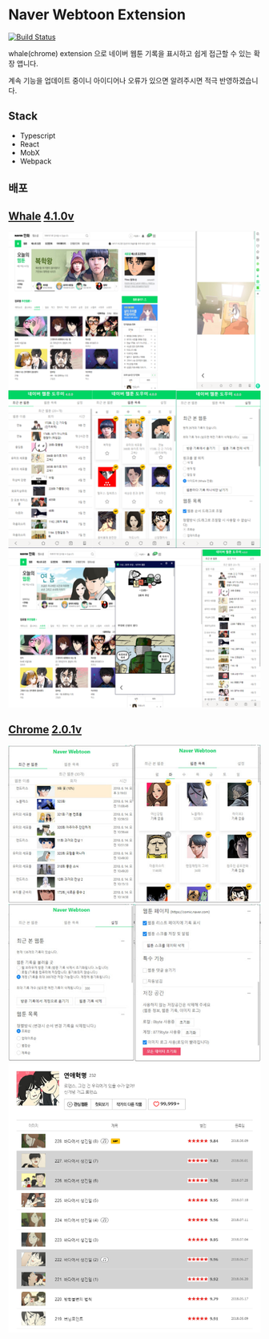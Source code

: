 # Naver Webtoon Extension

[![Build Status](https://travis-ci.org/tbvjaos510/naver-webtoon-history.svg?branch=master)](https://travis-ci.org/tbvjaos510/naver-webtoon-history)

whale(chrome) extension 으로 네이버 웹툰 기록을 표시하고 쉽게 접근할 수 있는 확장 앱니다.

계속 기능을 업데이트 중이니 아이디어나 오류가 있으면 알려주시면 적극 반영하겠습니다.

## Stack

- Typescript
- React
- MobX
- Webpack

## 배포

## [Whale](https://store.whale.naver.com/detail/nmambboikkfejkgloppiejnhhohbaaem) [4.1.0v](https://github.com/tbvjaos510/naver-webtoon-history/releases/tag/whale-4.1.0)

<img src="README-image/5.png" style="width:900px">

<img src="README-image/6.png" style="width:900px">

<img src="README-image/7.PNG" style="width:900px">

## [Chrome](https://chrome.google.com/webstore/detail/naver-webtoon-extensions/pkingjioiemgjlbklighjcicnjgjckok?hl=ko) [2.0.1v](https://github.com/tbvjaos510/naver-webtoon-history/releases/tag/chrome-2.0.1)

<img src="README-image/4.jpg">

<img src="README-image/3.jpg">

<img src="README-image/1.PNG">
